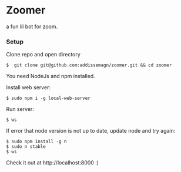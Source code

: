 # Zoomer
a fun lil bot for zoom.

### Setup
Clone repo and open directory
```
$  git clone git@github.com:addissemagn/zoomer.git && cd zoomer
```

You need NodeJs and npm installed. 

Install web server:
```
$ sudo npm i -g local-web-server
```

Run server:
```
$ ws
```

If error that node version is not up to date, update node and try again:
```
$ sudo npm install -g n
$ sudo n stable
$ ws
```

Check it out at http://localhost:8000 :)

